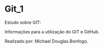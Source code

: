 # Git_1
Estudo sobre GIT:

Informações para a utilização do GIT e GitHub.


Realizado por: Michael Douglas Bonfogo.
